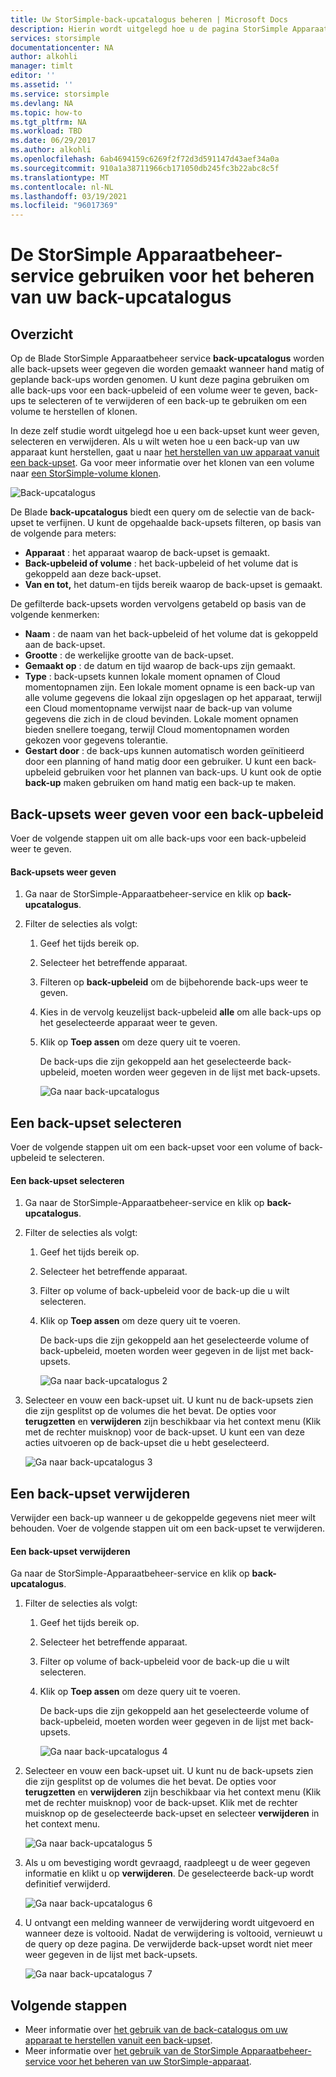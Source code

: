 ```yaml
---
title: Uw StorSimple-back-upcatalogus beheren | Microsoft Docs
description: Hierin wordt uitgelegd hoe u de pagina StorSimple Apparaatbeheer service Backup Catalog kunt gebruiken om back-upsets weer te geven, te selecteren en te verwijderen.
services: storsimple
documentationcenter: NA
author: alkohli
manager: timlt
editor: ''
ms.assetid: ''
ms.service: storsimple
ms.devlang: NA
ms.topic: how-to
ms.tgt_pltfrm: NA
ms.workload: TBD
ms.date: 06/29/2017
ms.author: alkohli
ms.openlocfilehash: 6ab4694159c6269f2f72d3d591147d43aef34a0a
ms.sourcegitcommit: 910a1a38711966cb171050db245fc3b22abc8c5f
ms.translationtype: MT
ms.contentlocale: nl-NL
ms.lasthandoff: 03/19/2021
ms.locfileid: "96017369"
---
```

# <a name="use-the-storsimple-device-manager-service-to-manage-your-backup-catalog"></a>De StorSimple Apparaatbeheer-service gebruiken voor het beheren van uw back-upcatalogus
## <a name="overview"></a>Overzicht
Op de Blade StorSimple Apparaatbeheer service **back-upcatalogus** worden alle back-upsets weer gegeven die worden gemaakt wanneer hand matig of geplande back-ups worden genomen. U kunt deze pagina gebruiken om alle back-ups voor een back-upbeleid of een volume weer te geven, back-ups te selecteren of te verwijderen of een back-up te gebruiken om een volume te herstellen of klonen.

In deze zelf studie wordt uitgelegd hoe u een back-upset kunt weer geven, selecteren en verwijderen. Als u wilt weten hoe u een back-up van uw apparaat kunt herstellen, gaat u naar [het herstellen van uw apparaat vanuit een back-upset](storsimple-8000-restore-from-backup-set-u2.md). Ga voor meer informatie over het klonen van een volume naar [een StorSimple-volume klonen](storsimple-8000-clone-volume-u2.md).

![Back-upcatalogus](./media/storsimple-8000-manage-backup-catalog/bucatalog.png) 

De Blade **back-upcatalogus** biedt een query om de selectie van de back-upset te verfijnen. U kunt de opgehaalde back-upsets filteren, op basis van de volgende para meters:

* **Apparaat** : het apparaat waarop de back-upset is gemaakt.
* **Back-upbeleid of volume** : het back-upbeleid of het volume dat is gekoppeld aan deze back-upset.
* **Van en tot,** het datum-en tijds bereik waarop de back-upset is gemaakt.

De gefilterde back-upsets worden vervolgens getabeld op basis van de volgende kenmerken:

* **Naam** : de naam van het back-upbeleid of het volume dat is gekoppeld aan de back-upset.
* **Grootte** : de werkelijke grootte van de back-upset.
* **Gemaakt op** : de datum en tijd waarop de back-ups zijn gemaakt. 
* **Type** : back-upsets kunnen lokale moment opnamen of Cloud momentopnamen zijn. Een lokale moment opname is een back-up van alle volume gegevens die lokaal zijn opgeslagen op het apparaat, terwijl een Cloud momentopname verwijst naar de back-up van volume gegevens die zich in de cloud bevinden. Lokale moment opnamen bieden snellere toegang, terwijl Cloud momentopnamen worden gekozen voor gegevens tolerantie.
* **Gestart door** : de back-ups kunnen automatisch worden geïnitieerd door een planning of hand matig door een gebruiker. U kunt een back-upbeleid gebruiken voor het plannen van back-ups. U kunt ook de optie **back-up** maken gebruiken om hand matig een back-up te maken.

## <a name="list-backup-sets-for-a-backup-policy"></a>Back-upsets weer geven voor een back-upbeleid
Voer de volgende stappen uit om alle back-ups voor een back-upbeleid weer te geven.

#### <a name="to-list-backup-sets"></a>Back-upsets weer geven
1. Ga naar de StorSimple-Apparaatbeheer-service en klik op **back-upcatalogus**.

2. Filter de selecties als volgt:
   
   1. Geef het tijds bereik op.
   2. Selecteer het betreffende apparaat.
   3. Filteren op **back-upbeleid** om de bijbehorende back-ups weer te geven.
   3. Kies in de vervolg keuzelijst back-upbeleid **alle** om alle back-ups op het geselecteerde apparaat weer te geven.
   4. Klik op **Toep assen** om deze query uit te voeren.
      
      De back-ups die zijn gekoppeld aan het geselecteerde back-upbeleid, moeten worden weer gegeven in de lijst met back-upsets.

      ![Ga naar back-upcatalogus](./media/storsimple-8000-manage-backup-catalog/bucatalog1.png)

## <a name="select-a-backup-set"></a>Een back-upset selecteren
Voer de volgende stappen uit om een back-upset voor een volume of back-upbeleid te selecteren.

#### <a name="to-select-a-backup-set"></a>Een back-upset selecteren
1. Ga naar de StorSimple-Apparaatbeheer-service en klik op **back-upcatalogus**.
2. Filter de selecties als volgt:
   
   1. Geef het tijds bereik op. 
   2. Selecteer het betreffende apparaat. 
   3. Filter op volume of back-upbeleid voor de back-up die u wilt selecteren.
   4. Klik op **Toep assen** om deze query uit te voeren.
      
      De back-ups die zijn gekoppeld aan het geselecteerde volume of back-upbeleid, moeten worden weer gegeven in de lijst met back-upsets.

      ![Ga naar back-upcatalogus 2](./media/storsimple-8000-manage-backup-catalog/bucatalog1.png)

3. Selecteer en vouw een back-upset uit. U kunt nu de back-upsets zien die zijn gesplitst op de volumes die het bevat. De opties voor **terugzetten** en **verwijderen** zijn beschikbaar via het context menu (Klik met de rechter muisknop) voor de back-upset. U kunt een van deze acties uitvoeren op de back-upset die u hebt geselecteerd.

    ![Ga naar back-upcatalogus 3](./media/storsimple-8000-manage-backup-catalog/bucatalog2.png)

## <a name="delete-a-backup-set"></a>Een back-upset verwijderen
Verwijder een back-up wanneer u de gekoppelde gegevens niet meer wilt behouden. Voer de volgende stappen uit om een back-upset te verwijderen.

#### <a name="to-delete-a-backup-set"></a>Een back-upset verwijderen
 Ga naar de StorSimple-Apparaatbeheer-service en klik op **back-upcatalogus**.
1. Filter de selecties als volgt:
   
   1. Geef het tijds bereik op. 
   2. Selecteer het betreffende apparaat. 
   3. Filter op volume of back-upbeleid voor de back-up die u wilt selecteren.
   4. Klik op **Toep assen** om deze query uit te voeren.
      
      De back-ups die zijn gekoppeld aan het geselecteerde volume of back-upbeleid, moeten worden weer gegeven in de lijst met back-upsets.

      ![Ga naar back-upcatalogus 4](./media/storsimple-8000-manage-backup-catalog/bucatalog1.png)

1. Selecteer en vouw een back-upset uit. U kunt nu de back-upsets zien die zijn gesplitst op de volumes die het bevat. De opties voor **terugzetten** en **verwijderen** zijn beschikbaar via het context menu (Klik met de rechter muisknop) voor de back-upset. Klik met de rechter muisknop op de geselecteerde back-upset en selecteer **verwijderen** in het context menu.

    ![Ga naar back-upcatalogus 5](./media/storsimple-8000-manage-backup-catalog/bucatalog3.png)

1. Als u om bevestiging wordt gevraagd, raadpleegt u de weer gegeven informatie en klikt u op **verwijderen**. De geselecteerde back-up wordt definitief verwijderd.

    ![Ga naar back-upcatalogus 6](./media/storsimple-8000-manage-backup-catalog/bucatalog4.png)  

1. U ontvangt een melding wanneer de verwijdering wordt uitgevoerd en wanneer deze is voltooid. Nadat de verwijdering is voltooid, vernieuwt u de query op deze pagina. De verwijderde back-upset wordt niet meer weer gegeven in de lijst met back-upsets.

    ![Ga naar back-upcatalogus 7](./media/storsimple-8000-manage-backup-catalog/bucatalog7.png)

## <a name="next-steps"></a>Volgende stappen
* Meer informatie over [het gebruik van de back-catalogus om uw apparaat te herstellen vanuit een back-upset](storsimple-8000-restore-from-backup-set-u2.md).
* Meer informatie over [het gebruik van de StorSimple Apparaatbeheer-service voor het beheren van uw StorSimple-apparaat](storsimple-8000-manager-service-administration.md).


